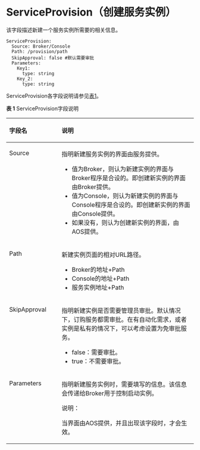# ServiceProvision（创建服务实例）<a name="aos_01_9024"></a>

该字段描述新建一个服务实例所需要的相关信息。

```
ServiceProvision:
  Source: Broker/Console
  Path: /provision/path
  SkipApproval: false #默认需要审批
  Parameters:
    Key1: 
      type: string
    Key_2: 
      type: string
```

ServiceProvision各字段说明请参见[表1](#zh-cn_topic_0109933552_table1314253217597)。

**表 1**  ServiceProvision字段说明

<a name="zh-cn_topic_0109933552_table1314253217597"></a>
<table><thead align="left"><tr id="zh-cn_topic_0109933552_row814383211594"><th class="cellrowborder" valign="top" width="28.000000000000004%" id="mcps1.2.3.1.1"><p id="zh-cn_topic_0109933552_p51431832175919"><a name="zh-cn_topic_0109933552_p51431832175919"></a><a name="zh-cn_topic_0109933552_p51431832175919"></a>字段名</p>
</th>
<th class="cellrowborder" valign="top" width="72%" id="mcps1.2.3.1.2"><p id="zh-cn_topic_0109933552_p161432032165916"><a name="zh-cn_topic_0109933552_p161432032165916"></a><a name="zh-cn_topic_0109933552_p161432032165916"></a>说明</p>
</th>
</tr>
</thead>
<tbody><tr id="zh-cn_topic_0109933552_row914314320590"><td class="cellrowborder" valign="top" width="28.000000000000004%" headers="mcps1.2.3.1.1 "><p id="zh-cn_topic_0109933552_p161431632175911"><a name="zh-cn_topic_0109933552_p161431632175911"></a><a name="zh-cn_topic_0109933552_p161431632175911"></a>Source</p>
</td>
<td class="cellrowborder" valign="top" width="72%" headers="mcps1.2.3.1.2 "><p id="zh-cn_topic_0109933552_p114333216598"><a name="zh-cn_topic_0109933552_p114333216598"></a><a name="zh-cn_topic_0109933552_p114333216598"></a>指明新建服务实例的界面由服务提供。</p>
<a name="zh-cn_topic_0109933552_ul1714353275911"></a><a name="zh-cn_topic_0109933552_ul1714353275911"></a><ul id="zh-cn_topic_0109933552_ul1714353275911"><li>值为Broker，则认为新建实例的界面与Broker程序是合设的。即创建新实例的界面由Broker提供。</li><li>值为Console，则认为新建实例的界面与Console程序是合设的。即创建新实例的界面由Console提供。</li><li>如果没有，则认为创建新实例的界面，由AOS提供。</li></ul>
</td>
</tr>
<tr id="zh-cn_topic_0109933552_row5144123213591"><td class="cellrowborder" valign="top" width="28.000000000000004%" headers="mcps1.2.3.1.1 "><p id="zh-cn_topic_0109933552_p131443329595"><a name="zh-cn_topic_0109933552_p131443329595"></a><a name="zh-cn_topic_0109933552_p131443329595"></a>Path</p>
</td>
<td class="cellrowborder" valign="top" width="72%" headers="mcps1.2.3.1.2 "><p id="zh-cn_topic_0109933552_p4144133210597"><a name="zh-cn_topic_0109933552_p4144133210597"></a><a name="zh-cn_topic_0109933552_p4144133210597"></a>新建实例页面的相对URL路径。</p>
<a name="zh-cn_topic_0109933552_ul13144183205912"></a><a name="zh-cn_topic_0109933552_ul13144183205912"></a><ul id="zh-cn_topic_0109933552_ul13144183205912"><li>Broker的地址+Path</li><li>Console的地址+Path</li><li>服务实例地址+Path</li></ul>
</td>
</tr>
<tr id="zh-cn_topic_0109933552_row1956002214519"><td class="cellrowborder" valign="top" width="28.000000000000004%" headers="mcps1.2.3.1.1 "><p id="zh-cn_topic_0109933552_p14561122218453"><a name="zh-cn_topic_0109933552_p14561122218453"></a><a name="zh-cn_topic_0109933552_p14561122218453"></a>SkipApproval</p>
</td>
<td class="cellrowborder" valign="top" width="72%" headers="mcps1.2.3.1.2 "><p id="zh-cn_topic_0109933552_p1756182284512"><a name="zh-cn_topic_0109933552_p1756182284512"></a><a name="zh-cn_topic_0109933552_p1756182284512"></a>指明新建实例是否需要管理员审批。默认情况下，订购服务都需审批。在有自动化需求，或者实例是私有的情况下，可以考虑设置为免审批服务。</p>
<a name="zh-cn_topic_0109933552_ul73411684720"></a><a name="zh-cn_topic_0109933552_ul73411684720"></a><ul id="zh-cn_topic_0109933552_ul73411684720"><li>false：需要审批。</li><li>true：不需要审批。</li></ul>
</td>
</tr>
<tr id="zh-cn_topic_0109933552_row15144103235918"><td class="cellrowborder" valign="top" width="28.000000000000004%" headers="mcps1.2.3.1.1 "><p id="zh-cn_topic_0109933552_p8144173275918"><a name="zh-cn_topic_0109933552_p8144173275918"></a><a name="zh-cn_topic_0109933552_p8144173275918"></a>Parameters</p>
</td>
<td class="cellrowborder" valign="top" width="72%" headers="mcps1.2.3.1.2 "><p id="zh-cn_topic_0109933552_p01441032155914"><a name="zh-cn_topic_0109933552_p01441032155914"></a><a name="zh-cn_topic_0109933552_p01441032155914"></a>指明新建服务实例时，需要填写的信息。该信息会传递给Broker用于控制启动实例。</p>
<div class="note" id="zh-cn_topic_0109933552_note114523215598"><a name="zh-cn_topic_0109933552_note114523215598"></a><a name="zh-cn_topic_0109933552_note114523215598"></a><span class="notetitle"> 说明： </span><div class="notebody"><p id="zh-cn_topic_0109933552_p5145183211599"><a name="zh-cn_topic_0109933552_p5145183211599"></a><a name="zh-cn_topic_0109933552_p5145183211599"></a>当界面由AOS提供，并且出现该字段时，才会生效。</p>
</div></div>
</td>
</tr>
</tbody>
</table>

